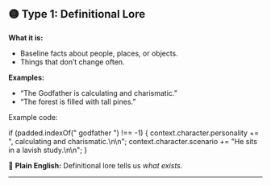 ## 🟡 Type 1: Definitional Lore

**What it is:**

* Baseline facts about people, places, or objects.
* Things that don’t change often.

**Examples:**

* “The Godfather is calculating and charismatic.”
* “The forest is filled with tall pines.”

Example code:

if (padded.indexOf(" godfather ") !== -1) {
context.character.personality += ", calculating and charismatic.\n\n";
context.character.scenario    += "He sits in a lavish study.\n\n";
}

📖 **Plain English:**
Definitional lore tells us *what exists.*

---
